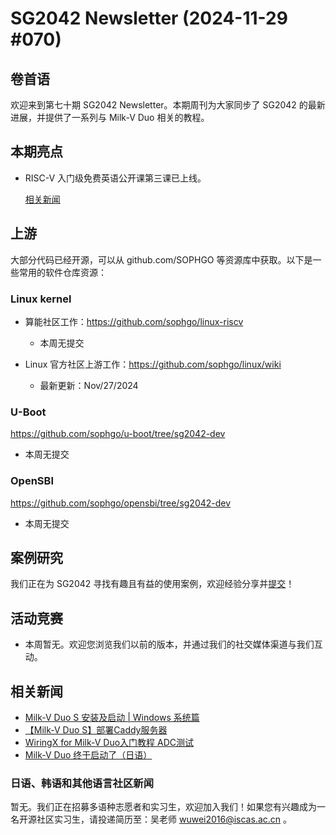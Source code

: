 # SG2042 Newsletter (2024-11-29 #070)

## 卷首语

欢迎来到第七十期 SG2042 Newsletter。本期周刊为大家同步了 SG2042 的最新进展，并提供了一系列与 Milk-V Duo 相关的教程。

## 本期亮点

+ RISC-V 入门级免费英语公开课第三课已上线。

  [相关新闻](https://www.youtube.com/watch?v=IGVcgQISmaw)

## 上游

大部分代码已经开源，可以从 github.com/SOPHGO 等资源库中获取。以下是一些常用的软件仓库资源：

### Linux kernel

+ 算能社区工作：https://github.com/sophgo/linux-riscv

  +  本周无提交

+ Linux 官方社区上游工作：https://github.com/sophgo/linux/wiki

  + 最新更新：Nov/27/2024


### U-Boot

https://github.com/sophgo/u-boot/tree/sg2042-dev

+ 本周无提交

### OpenSBI

https://github.com/sophgo/opensbi/tree/sg2042-dev 

+ 本周无提交

## 案例研究

我们正在为 SG2042 寻找有趣且有益的使用案例，欢迎经验分享并[提交](https://github.com/sophgocommunity/SG2042-Newsletter/pulls)！

## 活动竞赛

+ 本周暂无。欢迎您浏览我们以前的版本，并通过我们的社交媒体渠道与我们互动。

## 相关新闻

+ [Milk-V Duo S 安装及启动 | Windows 系统篇][news-1]
+ [【Milk-V Duo S】部署Caddy服务器][news-2]
+ [WiringX for Milk-V Duo入门教程 ADC测试][news-3]
+ [Milk-V Duo 终于启动了（日语）][news-4]

[news-1]:https://www.bilibili.com/video/BV1u3DYYGES7
[news-2]:https://www.bilibili.com/video/BV1poBzYQEoC
[news-3]:https://www.bilibili.com/video/BV1u2zwYZEAc
[news-4]:https://x.com/FlowingSPDG/status/1860338462639161407

### 日语、韩语和其他语言社区新闻

暂无。我们正在招募多语种志愿者和实习生，欢迎加入我们！如果您有兴趣成为一名开源社区实习生，请投递简历至：吴老师 [wuwei2016@iscas.ac.cn](mailto:wuwei2016@iscas.ac.cn) 。